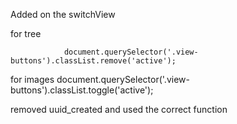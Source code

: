 Added on the switchView

for tree

                document.querySelector('.view-buttons').classList.remove('active');
for images
                document.querySelector('.view-buttons').classList.toggle('active');

removed uuid_created and used the correct function
